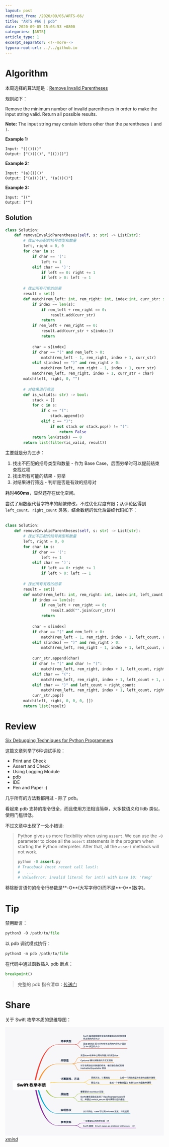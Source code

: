 ```yaml
---
layout: post
redirect_from: /2020/09/05/ARTS-66/
title: "ARTS #66 | pdb"
date: 2020-09-05 15:03:53 +0800
categories: [ARTS]
article_type: 1
excerpt_separator: <!--more-->
typora-root-url: ../../github.io
---
```



# Algorithm

本周选择的算法题是：[Remove Invalid Parentheses](https://leetcode.com/problems/remove-invalid-parentheses/)

<!--more-->

规则如下：

Remove the minimum number of invalid parentheses in order to make the input string valid. Return all possible results.

**Note:** The input string may contain letters other than the parentheses `(` and `)`.

**Example 1:**

```
Input: "()())()"
Output: ["()()()", "(())()"]
```

**Example 2:**

```
Input: "(a)())()"
Output: ["(a)()()", "(a())()"]
```

**Example 3:**

```
Input: ")("
Output: [""]
```

## Solution

```python
class Solution:
    def removeInvalidParentheses(self, s: str) -> List[str]:
        # 找出不匹配的括号类型和数量
        left, right = 0, 0
        for char in s:
            if char == '(':
                left += 1
            elif char == ')':
                if left == 0: right += 1
                if left > 0: left -= 1
        
        # 找出所有可能的结果
        result = set()
        def match(rem_left: int, rem_right: int, index:int, curr_str: str):
            if index == len(s):
                if rem_left + rem_right == 0:
                    result.add(curr_str)
                return
            if rem_left + rem_right == 0:
                result.add(curr_str + s[index:])
                return

            char = s[index]
            if char == "(" and rem_left > 0:
                match(rem_left - 1, rem_right, index + 1, curr_str)
            elif s[index] == ")" and rem_right > 0:
                match(rem_left, rem_right - 1, index + 1, curr_str)
            match(rem_left, rem_right, index + 1, curr_str + char)
        match(left, right, 0, "")

        # 对结果进行筛选
        def is_valid(s: str) -> bool:
            stack = []
            for c in s:
                if c == "(":
                    stack.append(c)
                elif c == ")":
                    if not stack or stack.pop() != "(":
                        return False
            return len(stack) == 0
        return list(filter(is_valid, result))
```

主要就是分为三步：

1. 找出不匹配的括号类型和数量 - 作为 Base Case，后面穷举时可以提前结束查找过程
2. 找出所有可能的结果 - 穷举
3. 对结果进行筛选 - 判断是否是有效的括号对

耗时**460ms**，显然还存在优化空间。

尝试了用数组代替字符串的频繁修改，不过优化程度有限；从评论区得到 `left_count`、`right_count` 灵感，结合数组的优化后最终代码如下：

```python

class Solution:
    def removeInvalidParentheses(self, s: str) -> List[str]:
        # 找出不匹配的括号类型和数量
        left, right = 0, 0
        for char in s:
            if char == '(':
                left += 1
            elif char == ')':
                if left == 0: right += 1
                if left > 0: left -= 1
        
        # 找出所有有效的结果
        result = set()
        def match(rem_left: int, rem_right: int, index:int, left_count: int, right_count: int, curr_str: []):
            if index == len(s):
                if rem_left + rem_right == 0:
                    result.add("".join(curr_str))
                return

            char = s[index]
            if char == "(" and rem_left > 0:
                match(rem_left - 1, rem_right, index + 1, left_count, right_count, curr_str)
            elif s[index] == ")" and rem_right > 0:
                match(rem_left, rem_right - 1, index + 1, left_count, right_count, curr_str)
            
            curr_str.append(char)
            if char != "(" and char != ")":
                match(rem_left, rem_right, index + 1, left_count, right_count, curr_str)
            elif char == "(":
                match(rem_left, rem_right, index + 1, left_count + 1, right_count, curr_str)
            elif char == ")" and left_count > right_count:
                match(rem_left, rem_right, index + 1, left_count, right_count + 1, curr_str)
            curr_str.pop()
        match(left, right, 0, 0, 0, [])
        return list(result)
```


# Review

[Six Debugging Techniques for Python Programmers](https://medium.com/techtofreedom/six-debugging-techniques-for-python-programmers-cb25a4baaf4b)

这篇文章列举了6种调试手段：

- Print and Check
- Assert and Check
- Using Logging Module
- pdb
- IDE
- Pen and Paper :)

几乎所有的方法我都用过 - 除了 pdb。

看起来 pdb 支持的指令很全，而且使用方法相当简单，大多数语义和 lldb 类似，使用门槛很低。

不过文章中出现了一处小错误:

> Python gives us more flexibility when using `assert`. We can use the `-0` parameter to close all the `assert` statements in the program when starting the Python interpreter. After that, all the `assert` methods will not work.
>
> ```python
> python -0 assert.py
> # Traceback (most recent call last):
> #   ...
> # ValueError: invalid literal for int() with base 10: 'Yang'
> ```

移除断言语句的命令行参数是**-O**(大写字母O)而不是**-0**(数字)。

# Tip

禁用断言：

```python
python3 -O /path/to/file
```

以 pdb 调试模式执行：

```python
python3 -m pdb /path/to/file
```

在代码中通过函数插入 pdb 断点：

```python
breakpoint()
```


> 完整的 pdb 指令清单：[传送门](https://docs.python.org/3/library/pdb.html)

# Share

关于 Swift 枚举本质的思维导图：

![](https://github.com/zhangao0086/mind/blob/master/Swift%20%E6%9E%9A%E4%B8%BE%E6%9C%AC%E8%B4%A8/Swift%20%E6%9E%9A%E4%B8%BE%E6%9C%AC%E8%B4%A8.png?raw=true)
*[xmind](https://github.com/zhangao0086/mind/blob/master/Swift%20%E6%9E%9A%E4%B8%BE%E6%9C%AC%E8%B4%A8/Swift%20%E6%9E%9A%E4%B8%BE%E6%9C%AC%E8%B4%A8.xmind)*